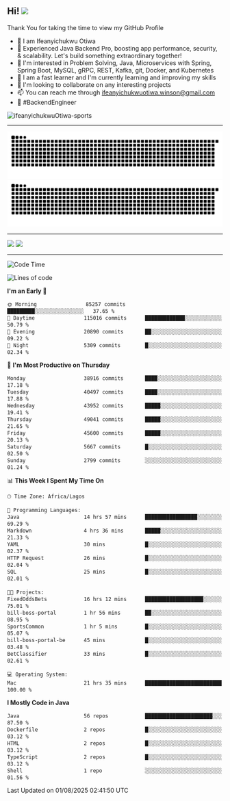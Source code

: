 <!-- BLOG-POST-LIST:START --><!-- BLOG-POST-LIST:END -->

## Hi! <img src="https://media.giphy.com/media/hvRJCLFzcasrR4ia7z/giphy.gif" width="4%"> 

Thank You for taking the time to view my GitHub Profile

- 👋 I am Ifeanyichukwu Otiwa
- 🚀 Experienced Java Backend Pro, boosting app performance, security, & scalability. Let's build something extraordinary together!
- 👀 I'm interested in Problem Solving, Java, Microservices with Spring, Spring Boot, MySQL, gRPC, REST, Kafka, git, Docker, and Kubernetes
- 🌱 I am a fast learner and I'm currently learning and improving my skills
- 💞️ I'm looking to collaborate on any interesting projects
- 📫 You can reach me through ifeanyichukwuotiwa.winson@gmail.com
- 🚀 #BackendEngineer

<p align="left" marginTop="10px"> <img src="https://komarev.com/ghpvc/?username=ifeanyichukwuOtiwa-sports&label=Profile%20views&color=0e75b6&style=for-the-badge" alt="ifeanyichukwuOtiwa-sports" /> </p>

***

<!--🐍📈SNAKEGRAPH / 🌐WEBSITE: https://github.com/Platane/snk -->
![github contribution grid snake animation](https://raw.githubusercontent.com/ifeanyichukwuOtiwa-sports/ifeanyichukwuOtiwa-sports/output/github-contribution-grid-snake-dark.svg#gh-dark-mode-only)![github contribution grid snake animation](https://raw.githubusercontent.com/ifeanyichukwuOtiwa-sports/ifeanyichukwuOtiwa-sports/output/github-contribution-grid-snake.svg#gh-light-mode-only)

***

<p float="left">
  <img float="left" src="https://github-readme-stats.vercel.app/api?username=ifeanyichukwuOtiwa-sports&count_private=true&include_all_commits=true&theme=react&show_icons=true" />
  <img float="right" src="https://github-readme-stats.vercel.app/api/top-langs/?username=ifeanyichukwuOtiwa-sports&layout=compact&show_icons=true&theme=react" /> 
</p>

***



<!--START_SECTION:waka-->
![Code Time](http://img.shields.io/badge/Code%20Time-4%2C025%20hrs%2017%20mins-blue)

![Lines of code](https://img.shields.io/badge/From%20Hello%20World%20I%27ve%20Written-61.6%20million%20lines%20of%20code-blue)

**I'm an Early 🐤** 

```text
🌞 Morning                85257 commits       █████████░░░░░░░░░░░░░░░░   37.65 % 
🌆 Daytime                115016 commits      █████████████░░░░░░░░░░░░   50.79 % 
🌃 Evening                20890 commits       ██░░░░░░░░░░░░░░░░░░░░░░░   09.22 % 
🌙 Night                  5309 commits        █░░░░░░░░░░░░░░░░░░░░░░░░   02.34 % 
```
📅 **I'm Most Productive on Thursday** 

```text
Monday                   38916 commits       ████░░░░░░░░░░░░░░░░░░░░░   17.18 % 
Tuesday                  40497 commits       ████░░░░░░░░░░░░░░░░░░░░░   17.88 % 
Wednesday                43952 commits       █████░░░░░░░░░░░░░░░░░░░░   19.41 % 
Thursday                 49041 commits       █████░░░░░░░░░░░░░░░░░░░░   21.65 % 
Friday                   45600 commits       █████░░░░░░░░░░░░░░░░░░░░   20.13 % 
Saturday                 5667 commits        █░░░░░░░░░░░░░░░░░░░░░░░░   02.50 % 
Sunday                   2799 commits        ░░░░░░░░░░░░░░░░░░░░░░░░░   01.24 % 
```


📊 **This Week I Spent My Time On** 

```text
🕑︎ Time Zone: Africa/Lagos

💬 Programming Languages: 
Java                     14 hrs 57 mins      █████████████████░░░░░░░░   69.29 % 
Markdown                 4 hrs 36 mins       █████░░░░░░░░░░░░░░░░░░░░   21.33 % 
YAML                     30 mins             █░░░░░░░░░░░░░░░░░░░░░░░░   02.37 % 
HTTP Request             26 mins             █░░░░░░░░░░░░░░░░░░░░░░░░   02.04 % 
SQL                      25 mins             █░░░░░░░░░░░░░░░░░░░░░░░░   02.01 % 

🐱‍💻 Projects: 
FixedOddsBets            16 hrs 12 mins      ███████████████████░░░░░░   75.01 % 
bill-boss-portal         1 hr 56 mins        ██░░░░░░░░░░░░░░░░░░░░░░░   08.95 % 
SportsCommon             1 hr 5 mins         █░░░░░░░░░░░░░░░░░░░░░░░░   05.07 % 
bill-boss-portal-be      45 mins             █░░░░░░░░░░░░░░░░░░░░░░░░   03.48 % 
BetClassifier            33 mins             █░░░░░░░░░░░░░░░░░░░░░░░░   02.61 % 

💻 Operating System: 
Mac                      21 hrs 35 mins      █████████████████████████   100.00 % 
```

**I Mostly Code in Java** 

```text
Java                     56 repos            ██████████████████████░░░   87.50 % 
Dockerfile               2 repos             █░░░░░░░░░░░░░░░░░░░░░░░░   03.12 % 
HTML                     2 repos             █░░░░░░░░░░░░░░░░░░░░░░░░   03.12 % 
TypeScript               2 repos             █░░░░░░░░░░░░░░░░░░░░░░░░   03.12 % 
Shell                    1 repo              ░░░░░░░░░░░░░░░░░░░░░░░░░   01.56 % 
```




 Last Updated on 01/08/2025 02:41:50 UTC
<!--END_SECTION:waka-->

<!--
<p align="center">
![trophy](https://github-profile-trophy.vercel.app/?username=ifeanyichukwuOtiwa-sports&theme=onedark) (https://github.com/ryo-ma/github-profile-trophy)
</p>
-->

<!---
ifeanyi-otiwa/ifeanyi-otiwa is a ✨ special ✨ repository because its `README.md` (this file) appears on your GitHub profile.
You can click the Preview link to take a look at your changes.
--->
